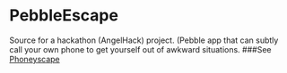 # PebbleEscape

Source for a hackathon (AngelHack) project. (Pebble app that can subtly call your own phone to get yourself out of awkward situations.
###See [Phoneyscape](https://github.com/phoneyscape)
